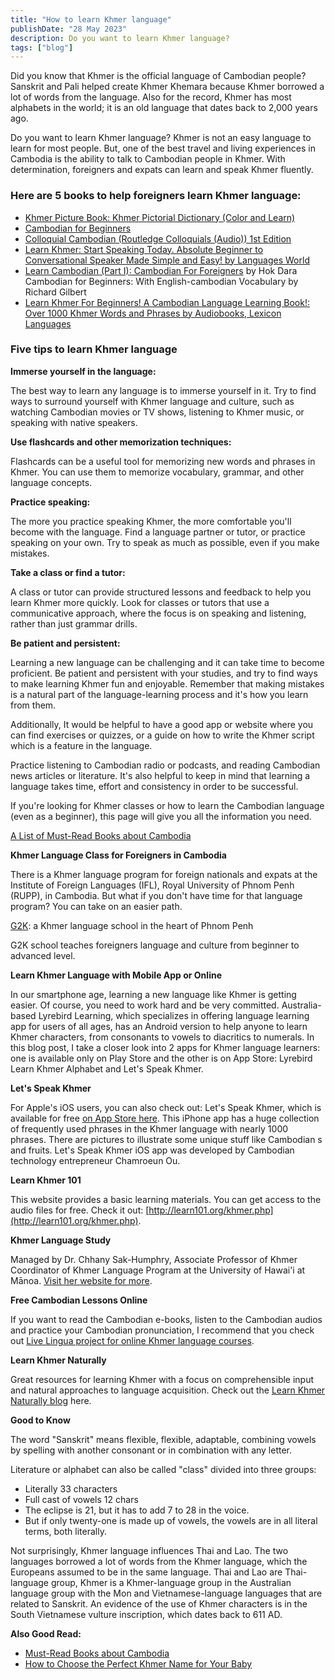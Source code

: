 ```yaml
---
title: "How to learn Khmer language"
publishDate: "28 May 2023"
description: Do you want to learn Khmer language?
tags: ["blog"]
---
```


Did you know that Khmer is the official language of Cambodian people? Sanskrit and Pali helped create Khmer Khemara because Khmer borrowed a lot of words from the language. Also for the record, Khmer has most alphabets in the world; it is an old language that dates back to 2,000 years ago.

Do you want to learn Khmer language? Khmer is not an easy language to learn for most people. But, one of the best travel and living experiences in Cambodia is the ability to talk to Cambodian people in Khmer. With determination, foreigners and expats can learn and speak Khmer fluently.

### Here are 5 books to help foreigners learn Khmer language:

- [Khmer Picture Book: Khmer Pictorial Dictionary (Color and Learn)](https://www.amazon.com/gp/product/1544907699/?tag=tbun27_cambodia-20)
- [Cambodian for Beginners](https://www.amazon.com/gp/product/1887521356/?tag=tbun27_cambodia-20)
- [Colloquial Cambodian (Routledge Colloquials (Audio)) 1st Edition](https://www.amazon.com/gp/product/041545302X/?tag=tbun27_cambodia-20)
- [Learn Khmer: Start Speaking Today. Absolute Beginner to Conversational Speaker Made Simple and Easy! by Languages World](https://www.amazon.com/gp/product/1793807434/?tag=tbun27_cambodia-20)
- [Learn Cambodian (Part I): Cambodian For Foreigners](https://www.amazon.com/gp/product/9924926102/?tag=tbun27_cambodia-20) by Hok Dara Cambodian for Beginners: With English-cambodian Vocabulary by Richard Gilbert
- [Learn Khmer For Beginners! A Cambodian Language Learning Book!: Over 1000 Khmer Words and Phrases by Audiobooks, Lexicon Languages](https://www.amazon.com/gp/product/1617044717/?tag=tbun27_cambodia-20)

### Five tips to learn Khmer language

**Immerse yourself in the language:**

The best way to learn any language is to immerse yourself in it. Try to find ways to surround yourself with Khmer language and culture, such as watching Cambodian movies or TV shows, listening to Khmer music, or speaking with native speakers.

**Use flashcards and other memorization techniques:**

Flashcards can be a useful tool for memorizing new words and phrases in Khmer. You can use them to memorize vocabulary, grammar, and other language concepts.

**Practice speaking:**

The more you practice speaking Khmer, the more comfortable you'll become with the language. Find a language partner or tutor, or practice speaking on your own. Try to speak as much as possible, even if you make mistakes.

**Take a class or find a tutor:**

A class or tutor can provide structured lessons and feedback to help you learn Khmer more quickly. Look for classes or tutors that use a communicative approach, where the focus is on speaking and listening, rather than just grammar drills.

**Be patient and persistent:**

Learning a new language can be challenging and it can take time to become proficient. Be patient and persistent with your studies, and try to find ways to make learning Khmer fun and enjoyable. Remember that making mistakes is a natural part of the language-learning process and it's how you learn from them.

Additionally, It would be helpful to have a good app or website where you can find exercises or quizzes, or a guide on how to write the Khmer script which is a feature in the language.

Practice listening to Cambodian radio or podcasts, and reading Cambodian news articles or literature. It's also helpful to keep in mind that learning a language takes time, effort and consistency in order to be successful.

If you're looking for Khmer classes or how to learn the Cambodian language (even as a beginner), this page will give you all the information you need.

[A List of Must-Read Books about Cambodia](https://cambopedia.com/best-books-about-cambodia/)

**Khmer Language Class for Foreigners in Cambodia**

There is a Khmer language program for foreign nationals and expats at the Institute of Foreign Languages (IFL), Royal University of Phnom Penh (RUPP), in Cambodia. But what if you don't have time for that language program? You can take on an easier path.

[G2K](https://www.g2k.asia/): a Khmer language school in the heart of Phnom Penh

G2K school teaches foreigners language and culture from beginner to advanced level.

**Learn Khmer Language with Mobile App or Online**

In our smartphone age, learning a new language like Khmer is getting easier. Of course, you need to work hard and be very committed. Australia-based Lyrebird Learning, which specializes in offering language learning app for users of all ages, has an Android version to help anyone to learn Khmer characters, from consonants to vowels to diacritics to numerals. In this blog post, I take a closer look into 2 apps for Khmer language learners: one is available only on Play Store and the other is on App Store: Lyrebird Learn Khmer Alphabet and Let's Speak Khmer.

**Let's Speak Khmer**

For Apple's iOS users, you can also check out: Let's Speak Khmer, which is available for free [on App Store here](https://itunes.apple.com/us/app/lets-speak-khmer/id670835884?mt=8). This iPhone app has a huge collection of frequently used phrases in the Khmer language with nearly 1000 phrases. There are pictures to illustrate some unique stuff like Cambodian s and fruits. Let's Speak Khmer iOS app was developed by Cambodian technology entrepreneur Chamroeun Ou.

**Learn Khmer 101**

This website provides a basic learning materials. You can get access to the audio files for free. Check it out: [http://learn101.org/khmer.php](http://learn101.org/khmer.php).

**Khmer Language Study**

Managed by Dr. Chhany Sak-Humphry, Associate Professor of Khmer Coordinator of Khmer Language Program at the University of Hawai'i at Mānoa. [Visit her website for more](http://learnkhmer.net/).

**Free Cambodian Lessons Online**

If you want to read the Cambodian e-books, listen to the Cambodian audios and practice your Cambodian pronunciation, I recommend that you check out [Live Lingua project for online Khmer language courses](https://www.livelingua.com/project/fsi/Cambodian/).

**Learn Khmer Naturally**

Great resources for learning Khmer with a focus on comprehensible input and natural approaches to language acquisition. Check out the [Learn Khmer Naturally blog](https://naturalkhmer.com/) here.

**Good to Know**

The word "Sanskrit" means flexible, flexible, adaptable, combining vowels by spelling with another consonant or in combination with any letter.

Literature or alphabet can also be called "class" divided into three groups:

- Literally 33 characters
- Full cast of vowels 12 chars
- The eclipse is 21, but it has to add 7 to 28 in the voice.
- But if only twenty-one is made up of vowels, the vowels are in all literal terms, both literally.

Not surprisingly, Khmer language influences Thai and Lao. The two languages ​​borrowed a lot of words from the Khmer language, which the Europeans assumed to be in the same language. Thai and Lao are Thai-language group, Khmer is a Khmer-language group in the Australian language group with the Mon and Vietnamese-language languages ​​that are related to Sanskrit. An evidence of the use of Khmer characters is in the South Vietnamese vulture inscription, which dates back to 611 AD.

**Also Good Read:**

- [Must-Read Books about Cambodia](https://cambopedia.com/best-books-about-cambodia/)
- [How to Choose the Perfect Khmer Name for Your Baby](https://cambopedia.com/khmer-names/)
